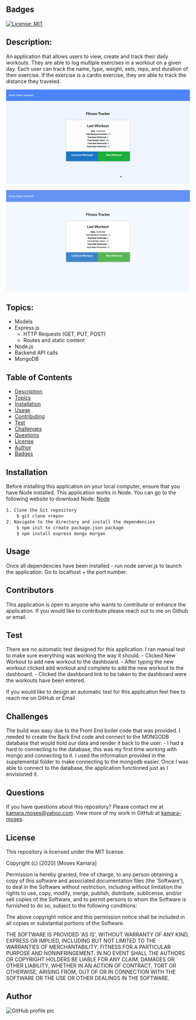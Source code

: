 ## Badges
[![License: MIT](https://img.shields.io/badge/License-MIT-yellow.svg)](https://opensource.org/licenses/MIT)

## Description:
An application that allows users to view, create and track their daily workouts. They are able to log multiple exercises in a workout on a given day. Each user can track the name, type, weight, sets, reps, and duration of their exercise. If the exercise is a cardio exercise, they are able to track the distance they traveled.

![Fitness Tracker Demo](public/assets/images/fitness-tracker.gif)

<img src='public/assets/images/fitness-track.png' alt='Fitness Tracker Image'>

## Topics:
- Models
- Express.js
    - HTTP Requests (GET, PUT, POST)
    - Routes and static content
- Node.js
- Backend API calls
- MongoDB

## Table of Contents
* [Description](#description)
* [Topics](#topics)
* [Installation](#installation)
* [Usage](#usage)
* [Contributing](#contributing)
* [Test](#test)
* [Challenges](#challenges)
* [Questions](#questions)
* [License](#license)
* [Author](#Author)
* [Badges](#badges)

## Installation
Before installing this application on your local computer, ensure that you have Node installed. This application works in Node. You can go to the following website to download Node: <a href='https://nodejs.org/en/'>Node</a>

    1. Clone the Git repository
        $ git clone <repo>
    2. Navigate to the directory and install the dependencies
        $ npm init to create package.json package
        $ npm install express mongo morgan

## Usage
Once all dependencies have been installed - run node server.js to launch the application. Go to localhost + the port number.

## Contributors
This application is open to anyone who wants to contribute or enhance the application. If you would like to contribute please reach out to me on Github or email.

## Test
There are no automatic test designed for this application. I ran manual test to make sure everything was working the way it should.
    - Clicked New Workout to add new workout to the dashboard.
    - After typing the new workout clicked add workout and complete to add the new workout to the dashboard.
    - Clicked the dashboard link to be taken to the dashboard were the workouts have been entered.

If you would like to design an automatic test for this application feel free to reach me on GitHub or Email

## Challenges
The build was easy due to the Front End boiler code that was provided. I needed to create the Back End code and connect to the MONGODB database that would hold our data and render it back to the user. 
    - I had a hard to connecting to the database, this was my first time working with mongo and connecting to it. I used the information provided in the supplemental folder to make connecting to the mongodb easier. Once I was able to connect to the database, the application functioned just as I envisioned it.

## Questions
If you have questions about this repository? Please contact me at [kamara.moses@yahoo.com](mailto:kamara.moses@yahoo.com). View more of my work in GitHub at [kamara-moses](https://github.com/kamara-moses).

## License
This repository is licensed under the MIT license.

Copyright (c) [2020] [Moses Kamara]

Permission is hereby granted, free of charge, to any person obtaining a copy of this software and associated documentation files (the 'Software'), to deal in the Software without restriction, including without limitation the rights to use, copy, modify, merge, publish, distribute, sublicense, and/or sell copies of the Software, and to permit persons to whom the Software is furnished to do so, subject to the following conditions:

The above copyright notice and this permission notice shall be included in all copies or substantial portions of the Software.

THE SOFTWARE IS PROVIDED 'AS IS', WITHOUT WARRANTY OF ANY KIND, EXPRESS OR IMPLIED, INCLUDING BUT NOT LIMITED TO THE WARRANTIES OF MERCHANTABILITY, FITNESS FOR A PARTICULAR PURPOSE AND NONINFRINGEMENT. IN NO EVENT SHALL THE AUTHORS OR COPYRIGHT HOLDERS BE LIABLE FOR ANY CLAIM, DAMAGES OR OTHER LIABILITY, WHETHER IN AN ACTION OF CONTRACT, TORT OR OTHERWISE, ARISING FROM, OUT OF OR IN CONNECTION WITH THE SOFTWARE OR THE USE OR OTHER DEALINGS IN THE SOFTWARE.

## Author 
![GitHub profile pic](https://avatars3.githubusercontent.com/u/65128951?v=4)
